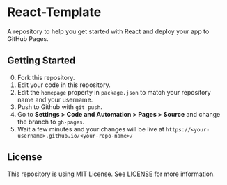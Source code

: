 # React-Template

A repository to help you get started with React and deploy your app to GitHub Pages.

## Getting Started

0. Fork this repository.
1. Edit your code in this repository.
2. Edit the `homepage` property in `package.json` to match your repository name and your username.
3. Push to Github with `git push`.
4. Go to **Settings > Code and Automation > Pages > Source** and change the branch to `gh-pages`.
5. Wait a few minutes and your changes will be live at `https://<your-username>.github.io/<your-repo-name>/`

## License

This repository is using MIT License. See [LICENSE](LICENSE) for more information.
